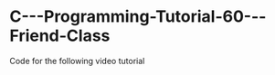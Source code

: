 C---Programming-Tutorial-60---Friend-Class
==========================================

Code for the following video tutorial 
